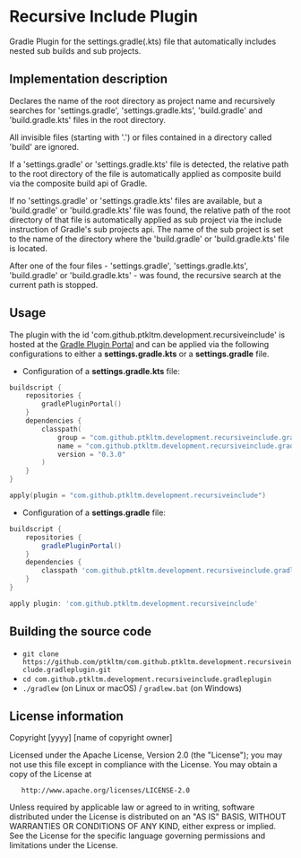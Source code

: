 # Recursive Include Plugin
Gradle Plugin for the settings.gradle(.kts) file that automatically includes nested sub builds and sub projects.

## Implementation description

Declares the name of the root directory as project name and recursively searches for 'settings.gradle',
'settings.gradle.kts', 'build.gradle' and 'build.gradle.kts' files in the root directory.

All invisible files (starting with '.') or files contained in a directory called 'build'
are ignored.

If a 'settings.gradle' or 'settings.gradle.kts' file is detected, the relative path to the
root directory of the file is automatically applied as composite build via the composite build api of Gradle.

If no 'settings.gradle' or 'settings.gradle.kts' files are available, but a 'build.gradle'
or 'build.gradle.kts' file was found, the relative path of the root directory of that file
is automatically applied as sub project via the include instruction of Gradle's sub projects api.
The name of the sub project is set to the name of the directory where the 'build.gradle' or 'build.gradle.kts'
file is located.

After one of the four files - 'settings.gradle', 'settings.gradle.kts', 'build.gradle' or
'build.gradle.kts' - was found, the recursive search at the current path is stopped.

## Usage

The plugin with the id 'com.github.ptkltm.development.recursiveinclude' is hosted at the [Gradle Plugin Portal](https://plugins.gradle.org/plugin/com.github.ptkltm.development.recursiveinclude) and can be applied via the following configurations to either a **settings.gradle.kts** or a **settings.gradle** file.

- Configuration of a **settings.gradle.kts** file:

```kotlin
buildscript {
    repositories {
        gradlePluginPortal()
    }
    dependencies {
        classpath(
            group = "com.github.ptkltm.development.recursiveinclude.gradleplugin",
            name = "com.github.ptkltm.development.recursiveinclude.gradleplugin",
            version = "0.3.0"
        )
    }
}

apply(plugin = "com.github.ptkltm.development.recursiveinclude")
```

- Configuration of a **settings.gradle** file:

```groovy
buildscript {
    repositories {
        gradlePluginPortal()
    }
    dependencies {
        classpath 'com.github.ptkltm.development.recursiveinclude.gradleplugin:com.github.ptkltm.development.recursiveinclude.gradleplugin:0.3.0'
    }
}

apply plugin: 'com.github.ptkltm.development.recursiveinclude'
```

## Building the source code

- `git clone https://github.com/ptkltm/com.github.ptkltm.development.recursiveinclude.gradleplugin.git`
- `cd com.github.ptkltm.development.recursiveinclude.gradleplugin`
- `./gradlew` (on Linux or macOS) / `gradlew.bat` (on Windows)

## License information

   Copyright [yyyy] [name of copyright owner]

   Licensed under the Apache License, Version 2.0 (the "License");
   you may not use this file except in compliance with the License.
   You may obtain a copy of the License at

       http://www.apache.org/licenses/LICENSE-2.0

   Unless required by applicable law or agreed to in writing, software
   distributed under the License is distributed on an "AS IS" BASIS,
   WITHOUT WARRANTIES OR CONDITIONS OF ANY KIND, either express or implied.
   See the License for the specific language governing permissions and
   limitations under the License.